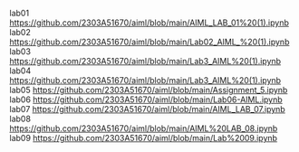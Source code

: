 lab01 https://github.com/2303A51670/aiml/blob/main/AIML_LAB_01%20(1).ipynb
lab02 https://github.com/2303A51670/aiml/blob/main/Lab02_AIML_%20(1).ipynb
lab03 https://github.com/2303A51670/aiml/blob/main/Lab3_AIML%20(1).ipynb
lab04 https://github.com/2303A51670/aiml/blob/main/Lab3_AIML%20(1).ipynb
lab05 https://github.com/2303A51670/aiml/blob/main/Assignment_5.ipynb
lab06 https://github.com/2303A51670/aiml/blob/main/Lab06-AIML.ipynb
lab07 https://github.com/2303A51670/aiml/blob/main/AIML_LAB_07.ipynb
lab08 https://github.com/2303A51670/aiml/blob/main/AIML%20LAB_08.ipynb
lab09 https://github.com/2303A51670/aiml/blob/main/Lab%2009.ipynb

